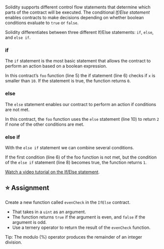 Solidity supports different control flow statements that determine which parts of the contract will be executed. The conditional *If/Else statement* enables contracts to make decisions depending on whether boolean conditions evaluate to `true` or `false`.

Solidity differentiates between three different If/Else statements: `if`, `else`, and `else if`.

### if
The `if` statement is the most basic statement that allows the contract to perform an action based on a boolean expression. 

In this contract’s `foo` function (line 5) the if statement (line 6) checks if `x` is smaller than `10`. If the statement is true, the function returns `0`.

### else
The `else` statement enables our contract to perform an action if conditions are not met.

In this contract, the `foo` function uses the `else` statement (line 10) to return `2` if none of the other conditions are met.

### else if
With the `else if` statement we can combine several conditions.

If the first condition (line 6) of the foo function is not met, but the condition of the `else if` statement (line 8) becomes true, the function returns `1`.

<a href="https://www.youtube.com/watch?v=Ld8bFWXLSfs" target="_blank">Watch a video tutorial on the If/Else statement</a>.

## ⭐️ Assignment
Create a new function called `evenCheck` in the `IfElse` contract. 
- That takes in a `uint` as an argument.
- The function returns `true` if the argument is even, and `false` if the argument is odd.
- Use a ternery operator to return the result of the `evenCheck` function.

Tip: The modulo (%) operator produces the remainder of an integer division.